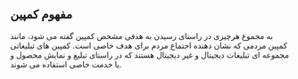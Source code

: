 ## مفهوم کمپین 

به مجموع هرچیزی در راستای رسیدن به هدفی مشخص کمپین گفته می شود، مانند کمپین مردمی که نشان دهنده اجتماع مردم برای هدف خاصی است. کمپین های تبلیغاتی مجموعه ای تبلیغات دیجیتال و غیر دیجیتال هستند که در راستای تبلیغ و نمایش محصول و یا خدمت خاصی استفاده می شوند.

